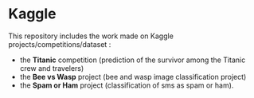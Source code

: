 # Kaggle

This repository includes the work made on Kaggle projects/competitions/dataset :

- the **Titanic** competition (prediction of the survivor among the Titanic crew and travelers)
- the **Bee vs Wasp** project (bee and wasp image classification project)
- the **Spam or Ham** project (classification of sms as spam or ham).
